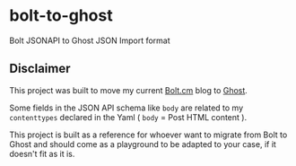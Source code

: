 # bolt-to-ghost
Bolt JSONAPI to Ghost JSON Import format

## Disclaimer

This project was built to move my current [Bolt.cm](http://bolt.cm) blog to [Ghost](https://ghost.org/).

Some fields in the JSON API schema like `body` are related to my `contenttypes` declared in the Yaml ( `body` = Post HTML content ).

This project is built as a reference for whoever want to migrate from Bolt to Ghost and should come as a playground to be adapted to your case, if it doesn't fit as it is.